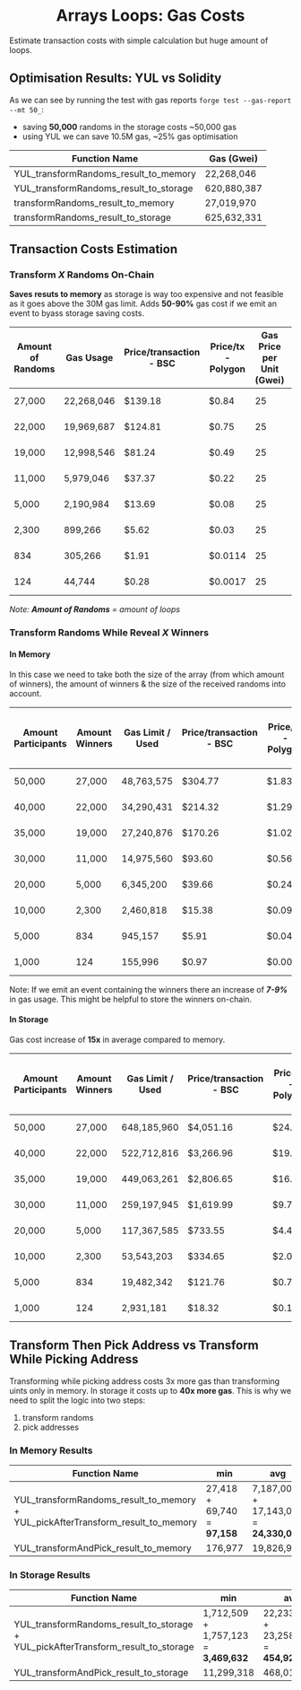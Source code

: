 # <h1 align="center"> Arrays Loops: Gas Costs </h1>

Estimate transaction costs with simple calculation but huge amount of loops.

## Optimisation Results: YUL vs Solidity

As we can see by running the test with gas reports `forge test --gas-report --mt 50_`:

-   saving **50,000** randoms in the storage costs ~50,000 gas
-   using YUL we can save 10.5M gas, ~25% gas optimisation

| Function Name                          | Gas (Gwei)  |
| -------------------------------------- | ----------- |
| YUL_transformRandoms_result_to_memory  | 22,268,046  |
| YUL_transformRandoms_result_to_storage | 620,880,387 |
| transformRandoms_result_to_memory      | 27,019,970  |
| transformRandoms_result_to_storage     | 625,632,331 |

## Transaction Costs Estimation

### Transform **_X_** Randoms On-Chain

**Saves resuts to memory** as storage is way too expensive and not feasible as it goes above the 30M gas limit. Adds **50-90%** gas cost if we emit an event to byass storage saving costs.

| Amount of Randoms | Gas Usage  | Price/transaction - BSC | Price/tx - Polygon | Gas Price per Unit (Gwei) | $/Gwei - BNB at $350 | $/Gwei - MATIC at $1.5 |
| ----------------- | ---------- | ----------------------- | ------------------ | ------------------------- | -------------------- | ---------------------- |
| 27,000            | 22,268,046 | $139.18                 | $0.84              | 25                        | $ 0.000000250        | $ 0.000000002          |
| 22,000            | 19,969,687 | $124.81                 | $0.75              | 25                        | $ 0.000000250        | $ 0.000000002          |
| 19,000            | 12,998,546 | $81.24                  | $0.49              | 25                        | $ 0.000000250        | $ 0.000000002          |
| 11,000            | 5,979,046  | $37.37                  | $0.22              | 25                        | $ 0.000000250        | $ 0.000000002          |
| 5,000             | 2,190,984  | $13.69                  | $0.08              | 25                        | $ 0.000000250        | $ 0.000000002          |
| 2,300             | 899,266    | $5.62                   | $0.03              | 25                        | $ 0.000000250        | $ 0.000000002          |
| 834               | 305,266    | $1.91                   | $0.0114            | 25                        | $ 0.000000250        | $ 0.000000002          |
| 124               | 44,744     | $0.28                   | $0.0017            | 25                        | $ 0.000000250        | $ 0.000000002          |

_Note: **Amount of Randoms** = amount of loops_

### Transform Randoms While Reveal **_X_** Winners

#### In Memory

In this case we need to take both the size of the array (from which amount of winners), the amount of winners & the size of the received randoms into account.

| Amount Participants | Amount Winners | Gas Limit / Used | Price/transaction - BSC | Price/tx - Polygon | Gas Price per Unit (Gwei) | $/Gwei - BNB at $350 |
| ------------------- | -------------- | ---------------- | ----------------------- | ------------------ | ------------------------- | -------------------- |
| 50,000              | 27,000         | 48,763,575       | $304.77                 | $1.83              | 25                        | $ 0.000000250        |
| 40,000              | 22,000         | 34,290,431       | $214.32                 | $1.29              | 25                        | $ 0.000000250        |
| 35,000              | 19,000         | 27,240,876       | $170.26                 | $1.02              | 25                        | $ 0.000000250        |
| 30,000              | 11,000         | 14,975,560       | $93.60                  | $0.56              | 25                        | $ 0.000000250        |
| 20,000              | 5,000          | 6,345,200        | $39.66                  | $0.24              | 25                        | $ 0.000000250        |
| 10,000              | 2,300          | 2,460,818        | $15.38                  | $0.09              | 25                        | $ 0.000000250        |
| 5,000               | 834            | 945,157          | $5.91                   | $0.04              | 25                        | $ 0.000000250        |
| 1,000               | 124            | 155,996          | $0.97                   | $0.0058            | 25                        | $ 0.000000250        |

Note: If we emit an event containing the winners there an increase of **_7-9%_** in gas usage. This might be helpful to store the winners on-chain.

#### In Storage

Gas cost increase of **15x** in average compared to memory.

| Amount Participants | Amount Winners | Gas Limit / Used | Price/transaction - BSC | Price/tx - Polygon | Gas Price per Unit (Gwei) | $/Gwei - BNB at $350 |
| ------------------- | -------------- | ---------------- | ----------------------- | ------------------ | ------------------------- | -------------------- |
| 50,000              | 27,000         | 648,185,960      | $4,051.16               | $24.31             | 25                        | $ 0.000000250        |
| 40,000              | 22,000         | 522,712,816      | $3,266.96               | $19.60             | 25                        | $ 0.000000250        |
| 35,000              | 19,000         | 449,063,261      | $2,806.65               | $16.84             | 25                        | $ 0.000000250        |
| 30,000              | 11,000         | 259,197,945      | $1,619.99               | $9.72              | 25                        | $ 0.000000250        |
| 20,000              | 5,000          | 117,367,585      | $733.55                 | $4.40              | 25                        | $ 0.000000250        |
| 10,000              | 2,300          | 53,543,203       | $334.65                 | $2.01              | 25                        | $ 0.000000250        |
| 5,000               | 834            | 19,482,342       | $121.76                 | $0.73              | 25                        | $ 0.000000250        |
| 1,000               | 124            | 2,931,181        | $18.32                  | $0.1099            | 25                        | $ 0.000000250        |

## Transform Then Pick Address **vs** Transform While Picking Address

Transforming while picking address costs 3x more gas than transforming uints only in memory. In storage it costs up to **40x more gas**. This is why we need to split the logic into two steps:

1. transform randoms
2. pick addresses

### In Memory Results

| Function Name                                                                   | min                          | avg                                     | median                                 | max                                       |
| ------------------------------------------------------------------------------- | ---------------------------- | --------------------------------------- | -------------------------------------- | ----------------------------------------- |
| YUL_transformRandoms_result_to_memory + YUL_pickAfterTransform_result_to_memory | 27,418 + 69,740 = **97,158** | 7,187,000 + 17,143,046 = **24,330,046** | 2,190,984 + 4,865,184 = **7,056, 168** | 22,268,046 + 95,547,682 = **117,815,728** |
| YUL_transformAndPick_result_to_memory                                           | 176,977                      | 19,826,991                              | 9,411,812                              | 60,656,696                                |

### In Storage Results

| Function Name                                                                     | min                                   | avg                                         | median                                      | max                                           |
| --------------------------------------------------------------------------------- | ------------------------------------- | ------------------------------------------- | ------------------------------------------- | --------------------------------------------- |
| YUL_transformRandoms_result_to_storage + YUL_pickAfterTransform_result_to_storage | 1,712,509 + 1,757,123 = **3,469,632** | 22,233,9631 + 23,2586,829 = **454,926,460** | 113,063,325 + 11,5887,567 = **228,950,892** | 620,880,387 + 69,4970,065 = **1,315,850,452** |
| YUL_transformAndPick_result_to_storage                                            | 11,299,318                            | 468,011,832                                 | 342,434,153                                 | 1,170,679,037                                 |
